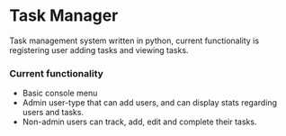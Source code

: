 # Task Manager
Task management system written in python, current functionality is registering user adding tasks and viewing tasks.

### Current functionality
* Basic console menu
* Admin user-type that can add users, and can display stats regarding users and tasks.
* Non-admin users can track, add, edit and complete their tasks.
